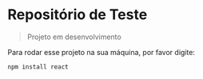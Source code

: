 # Repositório de Teste

> Projeto em desenvolvimento

Para rodar esse projeto na sua máquina, por favor digite:
```
npm install react
```
